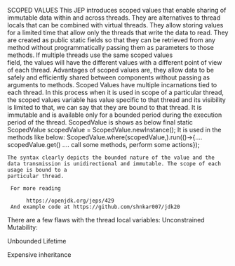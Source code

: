 SCOPED VALUES
  This JEP introduces scoped values that enable sharing of immutable data within and across threads. They are alternatives to thread locals that can be combined
  with virtual threads. They allow storing values for a limited time that allow only the threads that write the data to read. They are created as public static fields
  so that they can be retrieved from any method without programmatically passing them as parameters to those methods. If multiple threads use the same scoped values  
  field, the values will have the different values with a different point of view of each thread. 
  Advantages of scoped values are, they allow data to be safely and efficiently shared between components without passing as arguments to methods. Scoped Values have
  multiple incarnations tied to each thread. In this process when it is used in scope of a particular thread, the scoped values variable has value specific to that 
  thread and its visibility is limited to that, we can say that they are bound to that thread. It is immutable and is available only for a bounded period during the 
  execution period of the thread.
   ScopedValue is shows as below
      final static ScopedValue<T> scopedValue = ScopedValue.newInstance();
      It is used in the methods like below:
        ScopedValue.where(scopedValue,<value>).run(()->{.... scopedValue.get() .... call some methods, perform some actions});
  
    The syntax clearly depicts the bounded nature of the value and the data transmission is unidirectional and immutable. The scope of each usage is bound to a 
    particular thread. 
   
     For more reading
  
          https://openjdk.org/jeps/429
     And example code at https://github.com/shnkar007/jdk20
  
  
  
  There are a few flaws with the thread local variables:
   Unconstrained Mutability:
      
   
   Unbounded Lifetime
   
   Expensive inheritance
   
